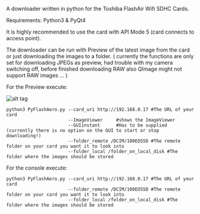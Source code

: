 A downloader written in python for the Toshiba FlashAir Wifi SDHC Cards.

Requirements:
Python3 & PyQt4

It is highly recommended to use the card with API Mode 5 (card connects to access point).
 
The downloader can be run with Preview of the latest image from the card or just downloading the images to a folder.
(
currently the functions are only set for downloading JPEGs as preview, had trouble with my camera switching off, before finished downloading RAW
also QImage might not support RAW images ...
)

For the Preview execute:
  
![alt tag](https://raw.github.com/cyborg-x1/PyFlashAero/dev/screenshot.png)

	python3 PyFlashAero.py --card_uri http://192.168.0.17 #The URL of your card
	                       --ImageViewer     #shows the ImageViewer
	                       --GUIinstant      #Has to be supplied (currently there is no option on the GUI to start or stop downloading!)
	                       --folder_remote /DCIM/100EOS5D #The remote folder on your card you want it to look into
	                       --folder_local /folder_on_local_disk #The folder where the images should be stored

For the console execute:


	python3 PyFlashAero.py --card_uri http://192.168.0.17 #The URL of your card
	                       --folder_remote /DCIM/100EOS5D #The remote folder on your card you want it to look into
	                       --folder_local /folder_on_local_disk #The folder where the images should be stored
